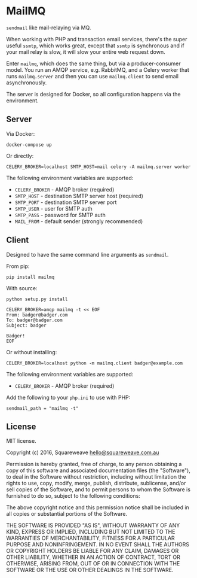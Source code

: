 MailMQ
======

`sendmail` like mail-relaying via MQ.

When working with PHP and transaction email services, there's the super useful
`ssmtp`, which works great, except that `ssmtp` is synchronous and if your
mail relay is slow, it will slow your entire web request down.

Enter `mailmq`, which does the same thing, but via a producer-consumer model.
You run an AMQP service, e.g. RabbitMQ, and a Celery worker that runs
`mailmq.server` and then you can use `mailmq.client` to send email
asynchronously.

The server is designed for Docker, so all configuration happens via the
environment.

Server
------

Via Docker:

```
docker-compose up
```

Or directly:

```
CELERY_BROKER=localhost SMTP_HOST=mail celery -A mailmq.server worker
```

The following environment variables are supported:

* `CELERY_BROKER` - AMQP broker (required)
* `SMTP_HOST` - destination SMTP server host (required)
* `SMTP_PORT` - destination SMTP server port
* `SMTP_USER` - user for SMTP auth
* `SMTP_PASS` - password for SMTP auth
* `MAIL_FROM` - default sender (strongly recommended)

Client
------

Designed to have the same command line arguments as `sendmail`.

From pip:

```
pip install mailmq
```

With source:

```
python setup.py install
```

```
CELERY_BROKER=amqp mailmq -t << EOF
From: badger@badger.com
To: badger@badger.com
Subject: badger

Badger!
EOF
```

Or without installing:

```
CELERY_BROKER=localhost python -m mailmq.client badger@example.com
```

The following environment variables are supported:

* `CELERY_BROKER` - AMQP broker (required)

Add the following to your `php.ini` to use with PHP:

```
sendmail_path = "mailmq -t"
```

License
-------

MIT license.

Copyright (c) 2016, Squareweave <hello@squareweave.com.au>

Permission is hereby granted, free of charge, to any person obtaining a copy of
this software and associated documentation files (the "Software"), to deal in
the Software without restriction, including without limitation the rights to
use, copy, modify, merge, publish, distribute, sublicense, and/or sell copies
of the Software, and to permit persons to whom the Software is furnished to do
so, subject to the following conditions:

The above copyright notice and this permission notice shall be included in all
copies or substantial portions of the Software.

THE SOFTWARE IS PROVIDED "AS IS", WITHOUT WARRANTY OF ANY KIND, EXPRESS OR
IMPLIED, INCLUDING BUT NOT LIMITED TO THE WARRANTIES OF MERCHANTABILITY,
FITNESS FOR A PARTICULAR PURPOSE AND NONINFRINGEMENT. IN NO EVENT SHALL THE
AUTHORS OR COPYRIGHT HOLDERS BE LIABLE FOR ANY CLAIM, DAMAGES OR OTHER
LIABILITY, WHETHER IN AN ACTION OF CONTRACT, TORT OR OTHERWISE, ARISING FROM,
OUT OF OR IN CONNECTION WITH THE SOFTWARE OR THE USE OR OTHER DEALINGS IN THE
SOFTWARE.
